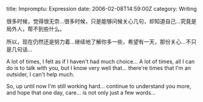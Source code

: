 title: Impromptu: Expression
date: 2006-02-08T14:59:00Z
category: Writing

很多时候，觉得很无奈…很多时候，只是能够问候关心几句，却知道自己…究竟是局外人，帮不到些什么。

所以，现在仍然还是努力着…继续地了解你多一些，希望有一天，那份关心…不只是几句话…

A lot of times, I felt as if I haven't had much choice… A lot of times, all I can do is to talk with you, but I know very well that… there're times that I'm an outsider, I can't help much.

So, up until now I'm still working hard… continue to understand you more, and hope that one day, care… is not only just a few words…
